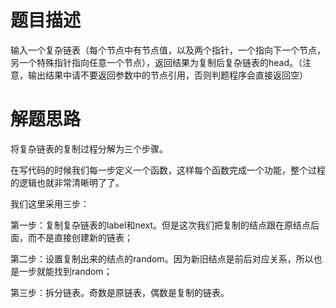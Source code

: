 # 题目描述

输入一个复杂链表（每个节点中有节点值，以及两个指针，一个指向下一个节点，另一个特殊指针指向任意一个节点），返回结果为复制后复杂链表的head。（注意，输出结果中请不要返回参数中的节点引用，否则判题程序会直接返回空）

# 解题思路

将复杂链表的复制过程分解为三个步骤。

在写代码的时候我们每一步定义一个函数，这样每个函数完成一个功能，整个过程的逻辑也就非常清晰明了了。

我们这里采用三步：

第一步：复制复杂链表的label和next。但是这次我们把复制的结点跟在原结点后面，而不是直接创建新的链表；

第二步：设置复制出来的结点的random。因为新旧结点是前后对应关系，所以也是一步就能找到random；

第三步：拆分链表。奇数是原链表，偶数是复制的链表。

